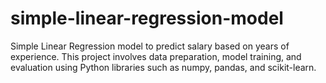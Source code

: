 # simple-linear-regression-model
Simple Linear Regression model to predict salary based on years of experience. This project involves data preparation, model training, and evaluation using Python libraries such as numpy, pandas, and scikit-learn. 
